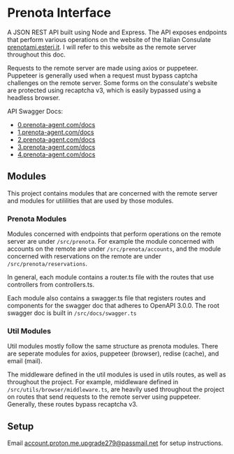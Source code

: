 # Prenota Interface

A JSON REST API built using Node and Express. The API exposes endpoints that perform various operations on the website of the Italian Consulate [prenotami.esteri.it](https://prenotami.esteri.it/). I will refer to this website as the remote server throughout this doc.

Requests to the remote server are made using axios or puppeteer. Puppeteer is generally used when a request must bypass captcha challenges on the remote server. Some forms on the consulate's website are protected using recaptcha v3, which is easily bypassed using a headless browser.

API Swagger Docs:
- [0.prenota-agent.com/docs](https://0.prenota-agent.com/docs/)
- [1.prenota-agent.com/docs](https://1.prenota-agent.com/docs/)
- [2.prenota-agent.com/docs](https://2.prenota-agent.com/docs/)
- [3.prenota-agent.com/docs](https://3.prenota-agent.com/docs/)
- [4.prenota-agent.com/docs](https://4.prenota-agent.com/docs/)


## Modules
This project contains modules that are concerned with the remote server and modules for utililities that are used by those modules.

### Prenota Modules
Modules concerned with endpoints that perform operations on the remote server are under `/src/prenota`. For example the module concerned with accounts on the remote are under `/src/prenota/accounts`, and the module concerned with reservations on the remote are under `/src/prenota/reservations`.

In general, each module contains a router.ts file with the routes that use controllers from controllers.ts.

Each module also contains a swagger.ts file that registers routes and components for the swagger doc that adheres to OpenAPI 3.0.0. The root swagger doc is built in `/src/docs/swagger.ts`

### Util Modules
Util modules mostly follow the same structure as prenota modules. There are seperate modules for axios, puppeteer (browser), redise (cache), and email (mail).

The middleware defined in the util modules is used in utils routes, as well as throughout the project. For example, middleware defined in `/src/utils/browser/middleware.ts`, are heavily used throughout the project on routes that send requests to the remote server using puppeteer. Generally, these routes bypass recaptcha v3.

## Setup
Email account.proton.me.upgrade279@passmail.net for setup instructions.